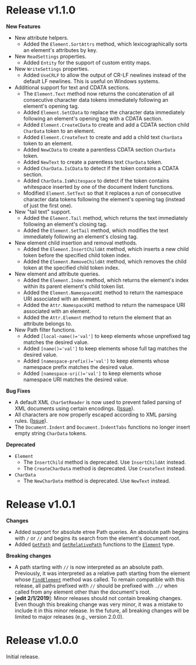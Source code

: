 Release v1.1.0
==============

**New Features**

* New attribute helpers.
  * Added the `Element.SortAttrs` method, which lexicographically sorts an
    element's attributes by key.
* New `ReadSettings` properties.
  * Added `Entity` for the support of custom entity maps.
* New `WriteSettings` properties.
  * Added `UseCRLF` to allow the output of CR-LF newlines instead of the
    default LF newlines. This is useful on Windows systems.
* Additional support for text and CDATA sections.
  * The `Element.Text` method now returns the concatenation of all consecutive
    character data tokens immediately following an element's opening tag.
  * Added `Element.SetCData` to replace the character data immediately
    following an element's opening tag with a CDATA section.
  * Added `Element.CreateCData` to create and add a CDATA section child
    `CharData` token to an element.
  * Added `Element.CreateText` to create and add a child text `CharData` token
    to an element.
  * Added `NewCData` to create a parentless CDATA section `CharData` token.
  * Added `NewText` to create a parentless text `CharData`
    token.
  * Added `CharData.IsCData` to detect if the token contains a CDATA section.
  * Added `CharData.IsWhitespace` to detect if the token contains whitespace
    inserted by one of the document Indent functions.
  * Modified `Element.SetText` so that it replaces a run of consecutive
    character data tokens following the element's opening tag (instead of just
    the first one).
* New "tail text" support.
  * Added the `Element.Tail` method, which returns the text immediately
    following an element's closing tag.
  * Added the `Element.SetTail` method, which modifies the text immediately
    following an element's closing tag.
* New element child insertion and removal methods.
  * Added the `Element.InsertChildAt` method, which inserts a new child token
    before the specified child token index.
  * Added the `Element.RemoveChildAt` method, which removes the child token at
    the specified child token index.
* New element and attribute queries.
  * Added the `Element.Index` method, which returns the element's index within
    its parent element's child token list.
  * Added the `Element.NamespaceURI` method to return the namespace URI
    associated with an element.
  * Added the `Attr.NamespaceURI` method to return the namespace URI
    associated with an element.
  * Added the `Attr.Element` method to return the element that an attribute
    belongs to.
* New Path filter functions.
  * Added `[local-name()='val']` to keep elements whose unprefixed tag matches
    the desired value.
  * Added `[name()='val']` to keep elements whose full tag matches the desired
    value.
  * Added `[namespace-prefix()='val']` to keep elements whose namespace prefix
    matches the desired value.
  * Added `[namespace-uri()='val']` to keep elements whose namespace URI
    matches the desired value.

**Bug Fixes**

* A default XML `CharSetReader` is now used to prevent failed parsing of XML
  documents using certain encodings.
  ([Issue](https://github.com/beevik/etree/issues/53)).
* All characters are now properly escaped according to XML parsing rules.
  ([Issue](https://github.com/beevik/etree/issues/55)).
* The `Document.Indent` and `Document.IndentTabs` functions no longer insert
  empty string `CharData` tokens.

**Deprecated**

* `Element`
    * The `InsertChild` method is deprecated. Use `InsertChildAt` instead.
    * The `CreateCharData` method is deprecated. Use `CreateText` instead.
* `CharData`
    * The `NewCharData` method is deprecated. Use `NewText` instead.


Release v1.0.1
==============

**Changes**

* Added support for absolute etree Path queries. An absolute path begins with
  `/` or `//` and begins its search from the element's document root.
* Added [`GetPath`](https://godoc.org/github.com/beevik/etree#Element.GetPath)
  and [`GetRelativePath`](https://godoc.org/github.com/beevik/etree#Element.GetRelativePath)
  functions to the [`Element`](https://godoc.org/github.com/beevik/etree#Element)
  type.

**Breaking changes**

* A path starting with `//` is now interpreted as an absolute path.
  Previously, it was interpreted as a relative path starting from the element
  whose
  [`FindElement`](https://godoc.org/github.com/beevik/etree#Element.FindElement)
  method was called.  To remain compatible with this release, all paths
  prefixed with `//` should be prefixed with `.//` when called from any
  element other than the document's root.
* [**edit 2/1/2019**]: Minor releases should not contain breaking changes.
  Even though this breaking change was very minor, it was a mistake to include
  it in this minor release. In the future, all breaking changes will be
  limited to major releases (e.g., version 2.0.0).

Release v1.0.0
==============

Initial release.
